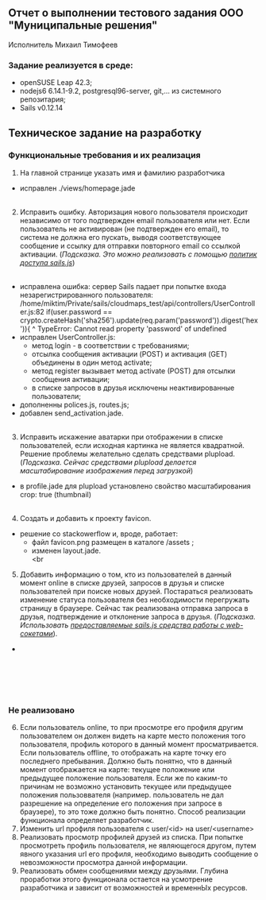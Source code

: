 ## Отчет о выполнении тестового задания ООО "Муниципальные решения"
Исполнитель Михаил Тимофеев

### Задание реализуется в среде:
- openSUSE Leap 42.3;
- nodejs6 6.14.1-9.2, postgresql96-server, git,... из системного репозитария;
- Sails v0.12.14

## Техническое задание на разработку
### Функциональные требования и их реализация

1. На главной странице указать имя и фамилию разработчика<br>
- исправлен ./views/homepage.jade<br><br>

2. Исправить ошибку. Авторизация нового пользователя происходит независимо от того подтвержден email пользователя или нет. Если пользователь не активирован (не подтвержден его email), то система не должна его пускать, выводя соответствующее сообщение и ссылку для отправки повторного email со ссылкой активации. (*Подсказка. Это можно реализовать с помощью [политик доступа sails.js](http://sailsjs.org/documentation/concepts/policies)*)<br><br>
- исправлена ошибка: cервер Sails падает при попытке входа незарегистрированного пользователя:<br>
/home/miktim/Private/sails/cloudmaps_test/api/controllers/UserController.js:82
          if(user.password == crypto.createHash('sha256').update(req.param('password')).digest('hex')){
                 ^
TypeError: Cannot read property 'password' of undefined
- исправлен UserController.js:
  - метод login - в соответствии с требованиями;
  - отсылка сообщения активации (POST) и активация (GET) объединены в один метод activatе;
  - метод register вызывает метод activate (POST) для отсылки сообщения активации;
  - в списке запросов в друзья исключены неактивированные пользователи;
- дополненны  polices.js, routes.js;
- добавлен send_activation.jade.
<br><br>

3. Исправить искажение аватарки при отображении в списке пользователей, если исходная картинка не является квадратной. Решение проблемы желательно сделать средствами plupload. (*Подсказка. Сейчас средствами plupload делается масштабирование изображения перед загрузкой*)<br>
- в profile.jade для plupload установлено свойство масштабирования crop: true (thumbnail)<br><br>

4. Создать и добавить к проекту favicon.<br>
- решение со stackowerflow и, вроде, работает:
  - файл favicon.png размещен в каталоге /assets ;
  - изменен layout.jade.<br><br

5. Добавить информацию о том, кто из пользователей в данный момент online в списке друзей, запросов в друзья и списке пользователей при поиске новых друзей. Постараться реализовать изменение статуса пользователя без необходимости перегружать страницу в браузере. Сейчас так реализована отправка запроса в друзья, подтверждение и отклонение запроса в друзья. (*Подсказка. Использовать [предоставляемые sails.js средства работы с web-сокетами](http://sailsjs.org/documentation/reference/web-sockets)*).
- 
<br><br><br><br>
### Не реализовано
6. Если пользователь online, то при просмотре его профиля другим пользователем он должен видеть на карте место положения того пользователя, профиль которого в данный момент просматривается. Если пользователь offline, то отображать на карте точку его последнего пребывания. Должно быть понятно, что в данный момент отображается на карте: текущее положение или предыдущее положение пользователя. Если же по каким-то причинам не возможно установить текущее или предыдущее положения пользоввателя (например. пользователь не дал разрешение на определение его положения при запросе в браузере), то это тоже должно быть понятно. Способ реализации функционала определяет разработчик.
7. Изменить url профиля пользователя с user/\<id\> на user/\<username\>
8. Реализовать просмотр профилей друзей из списка. При попытке просмотреть профиль пользователя, не являющегося другом, путем явного указания url его профиля, необходимо выводить сообщение о невозможности просмотра данной информации.
9. Реализовать обмен сообщениями между друзьями. Глубина проработки этого функционала остается на усмотрение разработчика и зависит от возможностей и временнЫх ресурсов.


